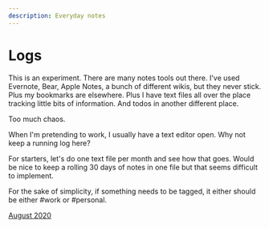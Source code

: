 ```yaml
---
description: Everyday notes
---
```


# Logs

This is an experiment. There are many notes tools out there. I've used Evernote, Bear, Apple Notes, a bunch of different wikis, but they never stick. Plus my bookmarks are elsewhere. Plus I have text files all over the place tracking little bits of information. And todos in another different place. 

Too much chaos. 

When I'm pretending to work, I usually have a text editor open. Why not keep a running log here?

For starters, let's do one text file per month and see how that goes. Would be nice to keep a rolling 30 days of notes in one file but that seems difficult to implement. 

For the sake of simplicity, if something needs to be tagged, it either should be either \#work or \#personal. 

[August 2020](august-2020.md)



